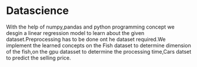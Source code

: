 # Datascience
With the help of numpy,pandas and python programming concept we desgin a linear regression model to learn about the given dataset.Preprocessing has to be done ont he dataset required.We implement the learned concepts on the Fish dataset to determine dimension of the fish,on the gpu datasset to determine the processing time,Cars datset to predict the selling price. 
